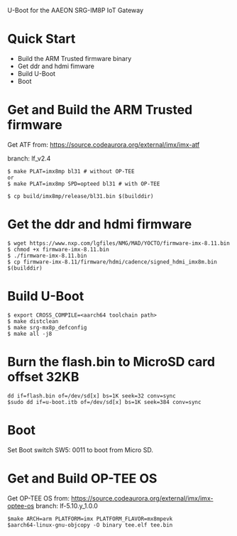 U-Boot for the AAEON SRG-IM8P IoT Gateway

Quick Start
===========
* Build the ARM Trusted firmware binary
* Get ddr and hdmi fimware
* Build U-Boot
* Boot

Get and Build the ARM Trusted firmware
======================================
Get ATF from: https://source.codeaurora.org/external/imx/imx-atf

branch: lf_v2.4
```
$ make PLAT=imx8mp bl31 # without OP-TEE
or
$ make PLAT=imx8mp SPD=opteed bl31 # with OP-TEE

$ cp build/imx8mp/release/bl31.bin $(builddir)
```

Get the ddr and hdmi firmware
=============================
```
$ wget https://www.nxp.com/lgfiles/NMG/MAD/YOCTO/firmware-imx-8.11.bin
$ chmod +x firmware-imx-8.11.bin
$ ./firmware-imx-8.11.bin
$ cp firmware-imx-8.11/firmware/hdmi/cadence/signed_hdmi_imx8m.bin $(builddir)

```

Build U-Boot
============
```
$ export CROSS_COMPILE=<aarch64 toolchain path>
$ make distclean
$ make srg-mx8p_defconfig
$ make all -j8
```

Burn the flash.bin to MicroSD card offset 32KB
==============================================
```
dd if=flash.bin of=/dev/sd[x] bs=1K seek=32 conv=sync
$sudo dd if=u-boot.itb of=/dev/sd[x] bs=1K seek=384 conv=sync
```

Boot
====
Set Boot switch SW5: 0011 to boot from Micro SD.

Get and Build OP-TEE OS
=======================
Get OP-TEE OS from: https://source.codeaurora.org/external/imx/imx-optee-os
branch: lf-5.10.y_1.0.0
```
$make ARCH=arm PLATFORM=imx PLATFORM_FLAVOR=mx8mpevk
$aarch64-linux-gnu-objcopy -O binary tee.elf tee.bin
```
